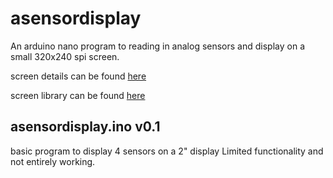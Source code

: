 # asensordisplay

An arduino nano program to reading in analog sensors and display on a small 320x240 spi screen.

screen details can be found [here](https://wiki.dfrobot.com/2.0_Inches_320_240_IPS_TFT_LCD_Display_with_MicroSD_Card_Breakout_SKU_DFR0664)

screen library can be found [here](https://github.com/DFRobot/DFRobot_GDL)


## asensordisplay.ino v0.1

basic program to display 4 sensors on a 2" display
Limited functionality and not entirely working.